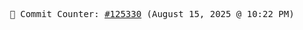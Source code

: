 <p align="center">
    <samp>
        📮 Commit Counter: <a href="https://github.com/Javascript-void0/Javascript-void0/commits/main">#125330</a> (August 15, 2025 @ 10:22 PM)
    </samp>
</p>
